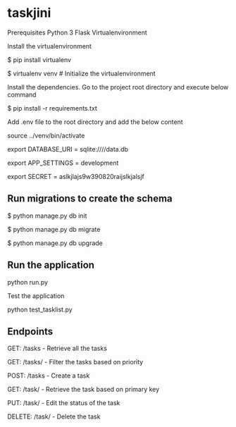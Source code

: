 # taskjini

Prerequisites
Python 3
Flask
Virtualenvironment

Install the virtualenvironment

$ pip install virtualenv

$ virtualenv venv # Initialize the virtualenvironment

Install the dependencies. Go to the project root directory and execute below command

$ pip install -r requirements.txt

Add .env file to the root directory and add the below content

source ../venv/bin/activate

export DATABASE_URI = sqlite:////data.db

export APP_SETTINGS = development

export SECRET = aslkjlajs9w390820raijslkjalsjf

Run migrations to create the schema
-----------------------------------

$ python manage.py db init

$ python manage.py db migrate

$ python manage.py db upgrade

Run the application
--------------------

python run.py

Test the application

python test_tasklist.py


Endpoints
------------

GET: /tasks - Retrieve all the tasks 

GET: /tasks/<priority> - Filter the tasks based on priority

POST: /tasks - Create a task

GET: /task/<id> - Retrieve the task based on primary key

PUT: /task/<id> - Edit the status of the task

DELETE: /task/<id> - Delete the task
